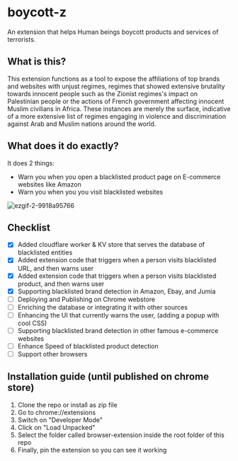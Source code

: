 # boycott-z

An extension that helps Human beings boycott products and services of terrorists.

## What is this?

This extension functions as a tool to expose the affiliations of top brands and websites with unjust regimes, regimes that showed extensive brutality towards innocent people such as the Zionist regimes's impact on Palestinian people or the actions of French government affecting innocent Muslim civilians in Africa. These instances are merely the surface, indicative of a more extensive list of regimes engaging in violence and discrimination against Arab and Muslim nations around the world.

## What does it do exactly?

It does 2 things:

- Warn you when you open a blacklisted product page on E-commerce websites like Amazon
- Warn you when you you visit blacklisted websites

![ezgif-2-9918a95766](https://github.com/IbrahimMohammed47/boycott-z/assets/25140638/7a34a22b-e200-4521-afe5-8bce1d78cd9f)

## Checklist

- [x] Added cloudflare worker & KV store that serves the database of blacklisted entities
- [x] Added extension code that triggers when a person visits blacklisted URL, and then warns user
- [x] Added extension code that triggers when a person visits blacklisted product, and then warns user
- [x] Supporting blacklisted brand detection in Amazon, Ebay, and Jumia
- [ ] Deploying and Publishing on Chrome webstore
- [ ] Enriching the database or integrating it with other sources
- [ ] Enhancing the UI that currently warns the user, (adding a popup with cool CSS)
- [ ] Supporting blacklisted brand detection in other famous e-commerce websites
- [ ] Enhance Speed of blacklisted product detection
- [ ] Support other browsers

## Installation guide (until published on chrome store)

1. Clone the repo or install as zip file
2. Go to chrome://extensions
3. Switch on "Developer Mode"
4. Click on "Load Unpacked"
5. Select the folder called browser-extension inside the root folder of this repo
6. Finally, pin the extension so you can see it working

